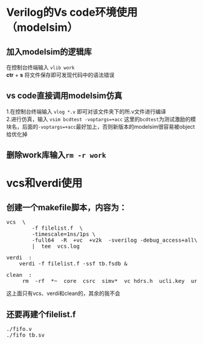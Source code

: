 # Verilog的Vs code环境使用（modelsim）
## 加入modelsim的逻辑库  

在控制台终端输入 `vlib work`  
**ctr** + **s** 将文件保存即可发现代码中的语法错误

## vs code直接调用modelsim仿真

1.在控制台终端输入 `vlog *.v` 即可对该文件夹下的所.v文件进行编译  
2.进行仿真，输入 `vsim bcdtest -voptargs=+acc` 这里的`bcdtest`为测试激励的模块名，后面的`-voptargs=+acc`最好加上，否则新版本的modelsim很容易被object给优化掉
## 删除work库输入`rm -r work`
# vcs和verdi使用
## 创建一个makefile脚本，内容为：  
<pre>vcs  \
		-f filelist.f  \
		-timescale=1ns/1ps \
		-full64  -R  +vc  +v2k  -sverilog -debug_access+all\
		|  tee  vcs.log 
</pre>
<pre>verdi  :
	verdi -f filelist.f -ssf tb.fsdb &amp;
</pre>  
<pre>clean  :
	 rm  -rf  *~  core  csrc  simv*  vc_hdrs.h  ucli.key  urg* *.log  novas.* *.fsdb* verdiLog  64* DVEfiles *.vpd
</pre>  
这上面只有vcs、verdi和clean的，其余的我不会  
## 还要再建个**filelist.f**
<pre>./fifo.v
./fifo_tb.sv
</pre>


